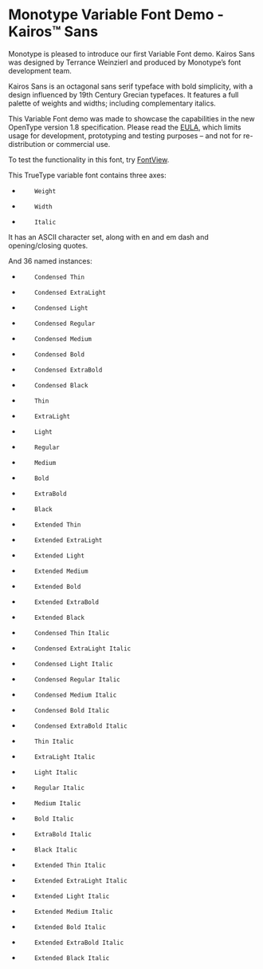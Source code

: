 # Monotype Variable Font Demo - Kairos™ Sans
 
Monotype is pleased to introduce our first Variable Font demo. Kairos Sans was designed by Terrance Weinzierl and produced by Monotype’s font development team.
 
Kairos Sans is an octagonal sans serif typeface with bold simplicity, with a design influenced by 19th Century Grecian typefaces. It features a full palette of weights and widths; including complementary italics.
 
This Variable Font demo was made to showcase the capabilities in the new OpenType version 1.8 specification. Please read the [EULA], which limits usage for development, prototyping and testing purposes – and not for re-distribution or commercial use.

To test the functionality in this font, try [FontView]. 

[EULA]: https://github.com/Monotype/Monotype_prototype_variable_fonts/blob/master/KairosSans/LICENSE.txt
[FontView]: https://github.com/googlei18n/fontview

This TrueType variable font contains three axes:
-         Weight
-         Width
-         Italic
 
It has an ASCII character set, along with en and em dash and opening/closing quotes.
 
And 36 named instances:
-         Condensed Thin
-         Condensed ExtraLight
-         Condensed Light
-         Condensed Regular
-         Condensed Medium
-         Condensed Bold
-         Condensed ExtraBold
-         Condensed Black
-         Thin
-         ExtraLight
-         Light
-         Regular
-         Medium
-         Bold
-         ExtraBold
-         Black
-         Extended Thin
-         Extended ExtraLight
-         Extended Light
-         Extended Medium
-         Extended Bold
-         Extended ExtraBold
-         Extended Black
-         Condensed Thin Italic
-         Condensed ExtraLight Italic
-         Condensed Light Italic
-         Condensed Regular Italic
-         Condensed Medium Italic
-         Condensed Bold Italic
-         Condensed ExtraBold Italic
-         Thin Italic
-         ExtraLight Italic
-         Light Italic
-         Regular Italic
-         Medium Italic
-         Bold Italic
-         ExtraBold Italic
-         Black Italic
-         Extended Thin Italic
-         Extended ExtraLight Italic
-         Extended Light Italic
-         Extended Medium Italic
-         Extended Bold Italic
-         Extended ExtraBold Italic
-         Extended Black Italic
